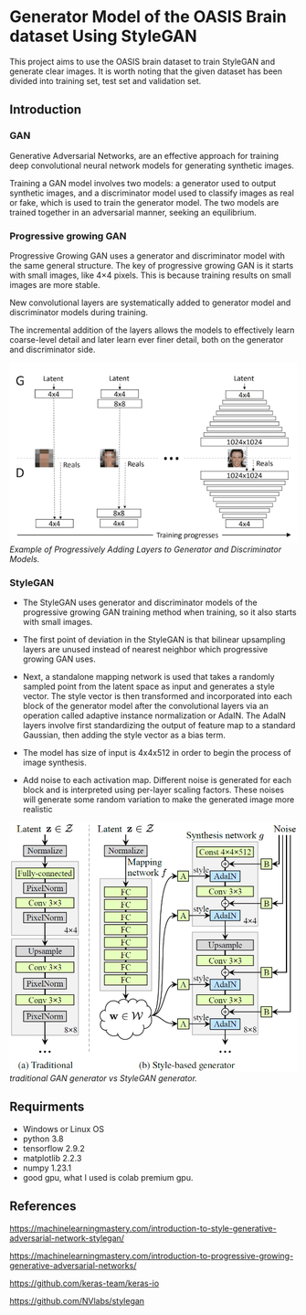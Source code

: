 # Generator Model of the OASIS Brain dataset Using StyleGAN

This project aims to use the OASIS brain dataset to train StyleGAN and generate clear images.
It is worth noting that the given dataset has been divided into training set, test set and validation set.

## Introduction

### GAN

Generative Adversarial Networks, are an effective approach for training deep convolutional neural network models for generating synthetic images.

Training a GAN model involves two models: a generator used to output synthetic images, and a discriminator model used to classify images as real or fake, which is used to train the generator model. The two models are trained together in an adversarial manner, seeking an equilibrium.

### Progressive growing GAN

Progressive Growing GAN uses a generator and discriminator model with the same general structure. The key of progressive growing GAN is it starts with small images, like 4×4 pixels. This is because training results on small images are more stable.

New convolutional layers are systematically added to generator model and discriminator models during training.

The incremental addition of the layers allows the models to effectively learn coarse-level detail and later learn ever finer detail, both on the generator and discriminator side.

<p>
    <img src="images/pgGan.png" width="750px">
    <br>
    <em>Example of Progressively Adding Layers to Generator and Discriminator Models.</em>
</p>

### StyleGAN

- The StyleGAN uses generator and discriminator models of the progressive growing GAN training method when training, so it also starts with small images.

- The first point of deviation in the StyleGAN is that bilinear upsampling layers are unused instead of nearest neighbor which progressive growing GAN uses.

- Next, a standalone mapping network is used that takes a randomly sampled point from the latent space as input and generates a style vector.
The style vector is then transformed and incorporated into each block of the generator model after the convolutional layers via an operation called adaptive instance normalization or AdaIN.
The AdaIN layers involve first standardizing the output of feature map to a standard Gaussian, then adding the style vector as a bias term.

-  The model has size of input is 4x4x512 in order to begin the process of image synthesis.

- Add noise to each activation map.  Different noise is generated for each block and is interpreted using per-layer scaling factors. These noises will generate some random variation to make the generated image more realistic

<p>
    <img src="images/stylegan.png" width="750px">
    <br>
    <em> traditional GAN generator vs StyleGAN generator.</em>
</p>

## Requirments

- Windows or Linux OS
- python 3.8
- tensorflow 2.9.2
- matplotlib 2.2.3
- numpy 1.23.1
- good gpu, what I used is colab premium gpu.


## References

https://machinelearningmastery.com/introduction-to-style-generative-adversarial-network-stylegan/

https://machinelearningmastery.com/introduction-to-progressive-growing-generative-adversarial-networks/

https://github.com/keras-team/keras-io

https://github.com/NVlabs/stylegan





